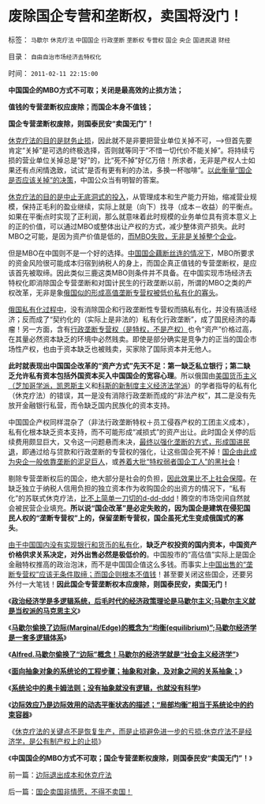 # 废除国企专营和垄断权，卖国将没门！

标签： `马歇尔` `休克疗法` `中国国企` `行政垄断` `垄断权` `专营权` `国企` `央企` `国进民退` `财经` 

目录： `自由自治市场经济去特权化`

时间： `2011-02-11 22:15:00`

**中国国企的MBO方式不可取；关闭是最高效的止损方法；**

**值钱的专营垄断权应废除；而国企本身不值钱；**

**国企专营垄断权废除，则国泰民安“卖国无门”！**



[休克疗法的目的是财务止损](../../../2008/12/18/俄罗斯休克疗法可能被妖魔化了.md)，因此就不是非要把营业单位关掉不可，——>但首先要肯定“关掉”是可选的终极选择，否则就等同于“不惜一切代价不能关掉”。将持续亏损的营业单位关掉总是“好”的，比“死不掉”好亿万倍！所求者，无非是产权人士如果还有点闲情逸致，试试“是否有更有利的办法，多换一杯咖啡”。[以此衡量“国企是否应该关掉”的决策](../../../2010/11/2/“垄断是否合理”与“是否应干预垄断”.md)，中国公众当有明智的答案。

[休克疗法的目的是中止无底洞式的投入](../../../2008/12/23/私有化，关闭亏损国企，强化社会保障.md)，从管理成本和生产能力开始，缩减营业规模，保持正毛利的盈业继续，实际上就是（向下）找寻（成本－收益）的平衡点。如果在平衡点时实现了正利润，那么就意味着此时规模的业务单位具有资本意义上的正的价值，可以通过MBO或整体出让产权的方式，减少整体资产损失。此时MBO之可能，是因为资产价值是低的，[而MBO失败，无非是关掉整个企业](../../../2008/9/21/三鹿股权提醒中国：国企MBO必须立刻停止!全部作废!.md)。

但是MBO在中国则不是一个好的选择。[中国国企藕断丝连的情况下](../../../2009/10/25/国企的重组，和属性耦合，及失败的抽象.md)，MBO所要求的资金风险很可能成本归宿到纳税人的身上，而国企真正值钱的专营垄断权，是应该首先被取缔。因此类似三鹿这类MBO则条件并不具备。在中国实现市场经济去特权化即消除国企专营垄断和对国计民生的行政垄断以前，所谓的MBO之类的产权改革，无非是象[俄国似的形成高值垄断专营权被低价私有化的寡头](../../../2009/8/14/特权民企距离俄国式寡头有多远？.md)。

[俄国私有化过程中](../../../2010/1/10/俄罗斯私有化的错误就是“分国企的包袱”.md)，没有消除国企和行政垄断性专营权而搞私有化，并没有搞活经济；反而成了“契约化的（实际上是非法的）私有化行政垄断”，成了国民经济的毒瘤！另一方面，含有[行政垄断专营权（是特权，不是产权）](../../../2009/7/31/特权的经济学含义及利益演绎.md)也令“资产”价格过高，在其量必然资本缺乏的环境中必然贱卖。即使是部分确实是竞争力的正当的国企市场性产权，也由于资本缺乏也被贱卖，买家除了国际资本并无他人。

**此时就表现出中国国企改革的“资产方式”先天不足：第一缺乏私立银行；第二缺乏允许私有资本包括外国资本买入中国国企的宽容心理**。所以俄国由[美国货币主义（芝加哥学派，凯恩斯主](../../../2010/12/30/货币主义导致恶性通货膨胀和大萧条.md)义和[科斯的新制度主义经济法学派](../../../2010/12/22/科斯是个糊涂虫和马克思主义的新制度学派.md)）的学者指导的私有化（休克疗法）的错误，其一是没有消除行政垄断而成的“非法产权”，其二是没有先放开金融银行私营，而令缺乏国内民族化的资本支持。

中国国企产权同样混杂了（非法行政垄断特权＋员工侵吞产权的工团主义成本），私有化根本缺乏资本支持，而不可能形成“减损式”的资产出让。此时国企关停的后续费用颇显巨大，又令这一问题悬而未决，[最终以强化垄断的方式，形成国进民退](../../../2010/2/22/为什么三亚春节晒白肉成为时尚.md)，即通过给与贷款和行政垄断的专营权的强化，让这些国企死不掉！[国企由此成为央企一般依靠垄断的泥足巨人](../../../2009/7/22/泥足巨人的垄断是否需要反垄断.md)，或[养着大批“特权弱者国企工人”的黑社会](http://cid-36d976e82bb7123d.spaces.live.com/blog/cns!36D976E82BB7123D!2188.entry)！

剔除专营垄断权后的国企，绝大部分是社会的负担，[因此效果比不上社会保障](../../../2010/4/24/生产供给和消费需求严重失衡，中国或将步入大萧条.md)。在缺乏独立于纳税人信用负担的独立资本作为收购国企的出资方的情况下，“私有化”的苏联式休克疗法，[比不上简单一刀切的d-dd-ddd](../../../2009/10/20/踩钢丝现象，毒品效应和死亡循环.md)！腾空的市场空间自然就会被民营企业填充。**所以说“国企改革”是必定失败的，因为国企是建筑在侵犯国民人权的“垄断专营权”上的，保留垄断专营权，国企虽死尤生变成俄国式的寡头**。

[由于中国国内没有实现银行和货币的私有化](../../../2009/8/13/改革关键的战区是银行造小造强承担责任的改革.md)，**缺乏产权投资的国内资本，中国资产价格供求关系决定，对外出售必然是极低价的**。中国股市的“高估值”实际上是国企金融特权推高的政治泡沫，而不是中国国企值这么多钱。而事实上[中国出售的“垄断专营权”应该无条件取缔；而国企则根本不值钱](../../../2010/2/28/从专营权层层盘剥理解中国特色的黑社会.md)！甚至要关闭这些国企，还要另外付一大笔钱！**因此国企专营垄断权本应废除，则国泰民安，卖国无门！**

《[**政治经济学是多逻辑系统，后毛时代的经济政策理论是马歇尔主义;马歇尔主义就是当权派的马克思主义**](../../../2011/2/9/Alfred马歇尔经济学Vs马克思主义.md)》

《[**马歇尔偷换了边际(Marginal/Edge)的概念为“均衡(equilibrium)”;马歇尔经济学是一套多逻辑体系**](../../../2011/2/9/马歇尔偷换了边际(Marginal／Edge)的概念为“均衡(equilibrium)”.md)》

《[**Alfred.马歇尔偷换了“边际”概念！马歇尔的经济学就是“社会主义经济学”**](../../../2011/2/9/瓦尔拉斯没有发现边际效用，A.马歇尔没有理解“边际”.md)》

《[**面向抽象对象的系统论的工程步骤；抽象和对象，及对象之间的关系抽象；**](../../../2011/2/10/面向抽象对象的经济学分析步骤.md)》

《[**系统论中的奥卡姆法则；没有抽象就没有逻辑，也就没有科学**](../../../2011/2/10/没有抽象就没有经济科学和奥卡姆法则.md)》

《[**边际效应乃是边际效用的动态平衡状态的描述；“局部均衡”相当于系统论中的约束容器**](../../../2011/2/10/经济学的科学方法论与量子力学相似.md)》

《[休克疗法的关键点不是恢复生产，而是止损避免进一步的亏损;休克疗法不是经济学，是公有制产权上的止损](../../../2011/2/11/边际退出成本和休克疗法.md)》

《**中国国企的MBO方式不可取；国企专营垄断权废除，则国泰民安“卖国无门”！**》



前一篇：[边际退出成本和休克疗法](../../../2011/2/11/边际退出成本和休克疗法.md)

后一篇：[国企卖国非情愿，不得不卖国！](../../../2011/2/11/国企卖国非情愿，不得不卖国！.md)